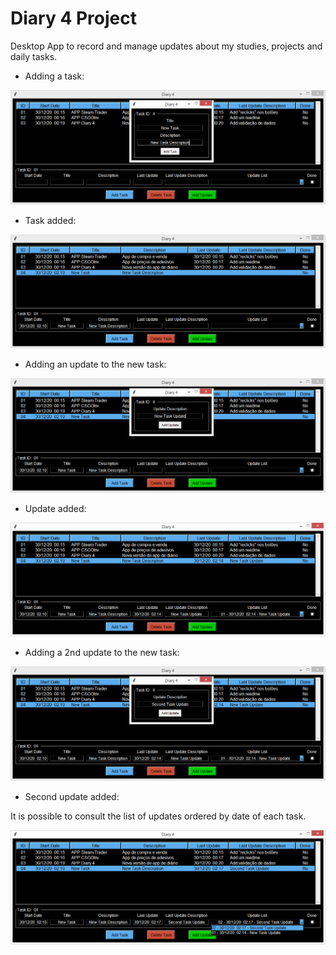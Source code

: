 # Diary 4 Project
 
Desktop App to record and manage updates about my studies, projects and daily tasks.

* Adding a task:

<kbd><img src="img/addtask.png"></kbd>

* Task added:

<kbd><img src="img/taskadded.png"></kbd>

* Adding an update to the new task:

<kbd><img src="img/addupdate.png"></kbd>

* Update added:

<kbd><img src="img/updateadded.png"></kbd>

* Adding a 2nd update to the new task:

<kbd><img src="img/add2ndupdate.png"></kbd>

* Second update added:

It is possible to consult the list of updates ordered by date of each task.

<kbd><img src="img/2ndupdateadded.png"></kbd>
